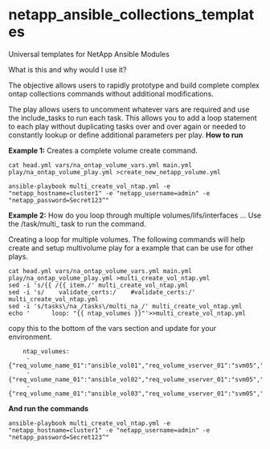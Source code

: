 # netapp_ansible_collections_templates
 Universal templates for NetApp Ansible Modules


What is this and why would I use it?

The objective allows users to rapidly prototype and build complete complex ontap collections commands without additional modifications. 

The play allows users to uncomment whatever vars are required and use the include_tasks to run each task. This allows you to add a loop statement to each play without duplicating tasks over and over again or needed to constantly lookup or define additional parameters per play. 
**How to run**

**Example 1:**
Creates a complete volume create command.
```
cat head.yml vars/na_ontap_volume_vars.yml main.yml play/na_ontap_volume_play.yml >create_new_netapp_volume.yml
```
```
ansible-playbook multi_create_vol_ntap.yml -e "netapp_hostname=cluster1" -e "netapp_username=admin" -e "netapp_password=Secret123^"
```

**Example 2:**
How do you loop through multiple volumes/lifs/interfaces ... Use the /task/multi_ task to run the command.

Creating a loop for multiple volumes. 
The following commands will help create and setup multivolume play for a example that can be use for other plays.
```
cat head.yml vars/na_ontap_volume_vars.yml main.yml play/na_ontap_volume_play.yml >multi_create_vol_ntap.yml
sed -i 's/{{ /{{ item./' multi_create_vol_ntap.yml
sed -i 's/    validate_certs:/    #validate_certs:/' multi_create_vol_ntap.yml 
sed -i 's/tasks\/na_/tasks\/multi_na_/' multi_create_vol_ntap.yml 
echo '      loop: "{{ ntap_volumes }}"'>>multi_create_vol_ntap.yml
```
copy this to the bottom of the vars section and update for your environment.  
```
    ntap_volumes:
     - {"req_volume_name_01":"ansible_vol01","req_volume_vserver_01":"svm05","opt_volume_size_01":"12","opt_volume_size_unit_01":"gb","opt_volume_junction_path_01":"/ansible_vol01","opt_volume_volume_security_style_01":"unix","opt_volume_aggregate_name_01":"Data_Aggr01","opt_volume_space_guarantee_01":"none"}
     - {"req_volume_name_01":"ansible_vol02","req_volume_vserver_01":"svm05","opt_volume_size_01":"12","opt_volume_size_unit_01":"gb","opt_volume_junction_path_01":"/ansible_vol02","opt_volume_volume_security_style_01":"unix","opt_volume_aggregate_name_01":"Data_Aggr01","opt_volume_space_guarantee_01":"none"}
     - {"req_volume_name_01":"ansible_vol03","req_volume_vserver_01":"svm05","opt_volume_size_01":"12","opt_volume_size_unit_01":"gb","opt_volume_junction_path_01":"/ansible_vol03","opt_volume_volume_security_style_01":"unix","opt_volume_aggregate_name_01":"Data_Aggr01","opt_volume_space_guarantee_01":"none"}
```
**And run the commands**
```
ansible-playbook multi_create_vol_ntap.yml -e "netapp_hostname=cluster1" -e "netapp_username=admin" -e "netapp_password=Secret123^"
```
```
